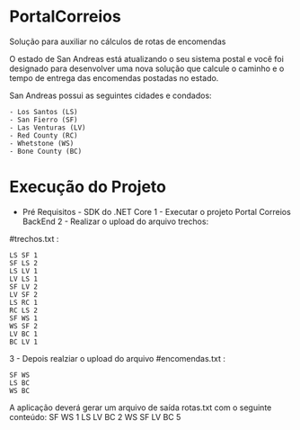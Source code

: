 # PortalCorreios
Solução para auxiliar no cálculos de rotas de encomendas 

O estado de San Andreas está atualizando o seu sistema postal e você foi designado para
desenvolver uma nova solução que calcule o caminho e o tempo de entrega das
encomendas postadas no estado.

San Andreas possui as seguintes cidades e condados:
 ```
- Los Santos (LS)
- San Fierro (SF)
- Las Venturas (LV)
- Red County (RC)
- Whetstone (WS)
- Bone County (BC)
 ```
 # Execução do Projeto 
- Pré Requisitos - SDK do .NET Core
1 - Executar o projeto Portal Correios BackEnd
2 - Realizar o upload do arquivo trechos:

#trechos.txt :
 ```
LS SF 1
SF LS 2
LS LV 1
LV LS 1
SF LV 2
LV SF 2
LS RC 1
RC LS 2
SF WS 1
WS SF 2
LV BC 1
BC LV 1
```

3 - Depois realziar o upload do arquivo 
#encomendas.txt :
```
SF WS
LS BC
WS BC
```
  
A aplicação deverá gerar um arquivo de saída rotas.txt com o seguinte conteúdo:
  SF WS 1
  LS LV BC 2
  WS SF LV BC 5
